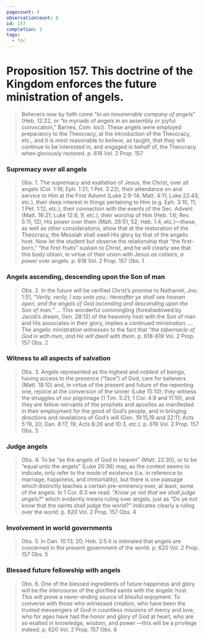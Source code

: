 ```yaml
---
pagecount: 4
observationcount: 6
id: 157
completion: 1
tags:
  - toc
---
```

# Proposition 157. This doctrine of the Kingdom enforces the future ministration of angels.

>Believers now by faith come “*to an innumerable company of angels*” (Heb. 12:22, or “to myriads of angels in an assembly or joyful convocation,” Barnes, *Com. loci*). These angels were employed preparatory to the Theocracy, at the introduction of the Theocracy, etc., and it is most reasonable to believe, as taught, that they will continue to be interested in, and engaged in behalf of, the Theocracy when gloriously restored.
>p. 618 Vol. 2 Prop. 157
### Supremacy over all angels
>Obs. 1. The supremacy and exaltation of Jesus, the Christ, over all angels (Col. 1:16; Eph. 1:21; 1 Pet. 3:22), their attendance on and service to Him at the First Advent (Luke 2:9-14; Matt. 4:11; Luke 22:43, etc.), their deep interest in things pertaining to Him (e.g. Eph. 3:10, 11; 1 Pet. 1:12, etc.), their connection with the events of the Sec. Advent (Matt. 16:21; Luke 12:8, 9, etc.), their worship of Him (Heb. 1:6; Rev. 5:11, 12), His power over them (Matt. 26:51, 52; Heb. 1:4, etc.)—these, as well as other considerations, show that at the restoration of the Theocracy, the Messiah shall swell His glory by that of the angelic host. Now let the student but observe the relationship that “the first-born,” “the first-fruits” sustain to Christ, and he will clearly see that this body obtain, in virtue of their union with Jesus *as coheirs, a power* over angels.
>p. 618 Vol. 2 Prop. 157 Obs. 1
### Angels ascending, descending upon the Son of man
>Obs. 2. In the future will be verified Christ’s promise to Nathaniel, Jno. 1:51, “*Verily, verily, I say unto you,: Hereafter ye shall see heaven open, and the angels of God ascending and descending upon the Son of man.*”
>...
>This wonderful commingling (foreshadowed by Jacob’s dream, Gen. 28:12) of the heavenly host with the Son of man and His associates in their glory, implies a continued ministration.
>...
>The angelic ministration witnesses to the fact that “*the tabernacle of God is with men, and He will dwell with them*.
>p. 618-619 Vol. 2 Prop. 157 Obs. 2
### Witness to all aspects of salvation
>Obs. 3. Angels represented as the highest and noblest of beings, having access to the presence (“face”) of God, care for believers (Matt. 18:10) and, in virtue of the present and future of the repenting one, rejoice at the conversion of the sinner (Luke 15:10); they witness the struggles of our pilgrimage (1 Tim. 5:21; 1 Cor. 4:9 and 11:10), and they are fellow-servants of the prophets and apostles as manifested in their employment for the good of God’s people, and in bringing directions and revelations of God’s will (Gen. 19:15,19 and 22:11; Acts 5:19, 20; Dan. 8:17, 19; Acts 8:26 and 10:3, etc.).
>p. 619 Vol. 2 Prop. 157 Obs. 3
### Judge angels
>Obs. 4. To be “as the angels of God in heaven” (Matt. 22:30), or to be “equal unto the angels” (Luke 20:36) may, as the context seems to indicate, only refer to the mode of existence (i.e. in reference to marriage, happiness, and immortality), but there is one passage which distinctly teaches a certain pre-eminency over, at least, some of the angels. In 1 Cor. 6:3 we read: “*Know ye not that we shall judge angels?*” which evidently means ruling over angels, just as “Do ye not know that the saints shall judge the world?” indicates clearly a ruling over the world.
>p. 620 Vol. 2 Prop. 157 Obs. 4
### Involvement in world governments
>Obs. 5. In Dan. 10:13, 20; Heb. 2:5 it is intimated that angels are concerned in the present government of the world.
>p. 620 Vol. 2 Prop. 157 Obs. 5
### Blessed future fellowship with angels
>Obs. 6. One of the blessed ingredients of future happiness and glory will be *the intercourse* of the glorified saints with the angelic host. This will prove a never-ending source of blissful enjoyment. To converse with those who witnessed creation, who have been the trusted messengers of God in countless missions of mercy and love, who for ages have had the honor and glory of God at heart, who are so exalted in knowledge, wisdom, and power —this will be a privilege indeed.
>p. 620 Vol. 2 Prop. 157 Obs. 6
